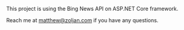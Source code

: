 This project is using the Bing News API on ASP.NET Core framework.

Reach me at matthew@zoljan.com if you have any questions.
